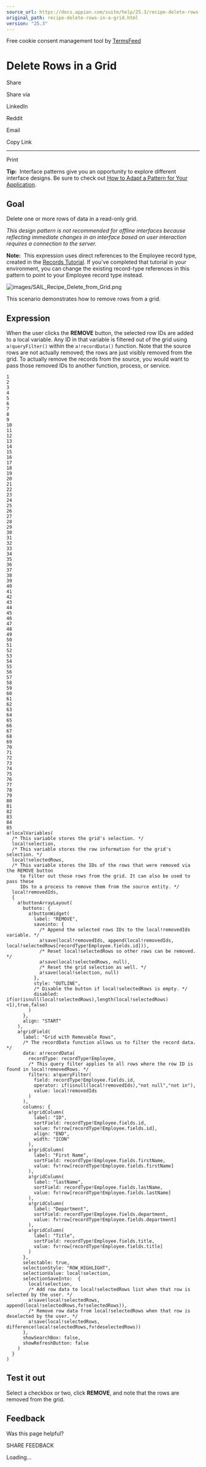 ```yaml
---
source_url: https://docs.appian.com/suite/help/25.3/recipe-delete-rows-in-a-grid.html
original_path: recipe-delete-rows-in-a-grid.html
version: "25.3"
---
```


Free cookie consent management tool by [TermsFeed](https://www.termsfeed.com/)

# Delete Rows in a Grid

Share

Share via

LinkedIn

Reddit

Email

Copy Link

* * *

Print

**Tip:**  Interface patterns give you an opportunity to explore different interface designs. Be sure to check out [How to Adapt a Pattern for Your Application](Adapt_a_SAIL_Recipe_to_Work_with_My_Applications.html).

## Goal

Delete one or more rows of data in a read-only grid.

_This design pattern is not recommended for offline interfaces because reflecting immediate changes in an interface based on user interaction requires a connection to the server._

**Note:**  This expression uses direct references to the Employee record type, created in the [Records Tutorial](Records_Tutorial.html). If you've completed that tutorial in your environment, you can change the existing record-type references in this pattern to point to your Employee record type instead.

![images/SAIL_Recipe_Delete_from_Grid.png](images/SAIL_Recipe_Delete_from_Grid.png)

This scenario demonstrates how to remove rows from a grid.

## Expression

When the user clicks the **REMOVE** button, the selected row IDs are added to a local variable. Any ID in that variable is filtered out of the grid using `a!queryFilter()` within the `a!recordData()` function. Note that the source rows are not actually removed; the rows are just visibly removed from the grid. To actually remove the records from the source, you would want to pass those removed IDs to another function, process, or service.

```
1
2
3
4
5
6
7
8
9
10
11
12
13
14
15
16
17
18
19
20
21
22
23
24
25
26
27
28
29
30
31
32
33
34
35
36
37
38
39
40
41
42
43
44
45
46
47
48
49
50
51
52
53
54
55
56
57
58
59
60
61
62
63
64
65
66
67
68
69
70
71
72
73
74
75
76
77
78
79
80
81
82
83
84
85
a!localVariables(
  /* This variable stores the grid's selection. */
  local!selection,
  /* This variable stores the row information for the grid's selection. */
  local!selectedRows,
  /* This variable stores the IDs of the rows that were removed via the REMOVE button
     to filter out those rows from the grid. It can also be used to pass these
     IDs to a process to remove them from the source entity. */
  local!removedIds,
  {
    a!buttonArrayLayout(
      buttons: {
        a!buttonWidget(
          label: "REMOVE",
          saveinto: {
            /* Append the selected rows IDs to the local!removedIds variable. */
            a!save(local!removedIds, append(local!removedIds, local!selectedRows[recordType!Employee.fields.id])),
            /* Reset local!selectedRows so other rows can be removed. */
            a!save(local!selectedRows, null),
            /* Reset the grid selection as well. */
            a!save(local!selection, null)
          },
          style: "OUTLINE",
          /* Disable the button if local!selectedRows is empty. */
          disabled: if(or(isnull(local!selectedRows),length(local!selectedRows)<1),true,false)
        )
      },
      align: "START"
    ),
    a!gridField(
      label: "Grid with Removable Rows",
      /* The recordData function allows us to filter the record data. */
      data: a!recordData(
        recordType: recordType!Employee,
        /* This query filter applies to all rows where the row ID is found in local!removedRows. */
        filters: a!queryFilter(
          field: recordType!Employee.fields.id,
          operator: if(isnull(local!removedIds),"not null","not in"),
          value: local!removedIds
        )
      ),
      columns: {
        a!gridColumn(
          label: "ID",
          sortField: recordType!Employee.fields.id,
          value: fv!row[recordType!Employee.fields.id],
          align: "END",
          width: "ICON"
        ),
        a!gridColumn(
          label: "First Name",
          sortField: recordType!Employee.fields.firstName,
          value: fv!row[recordType!Employee.fields.firstName]
        ),
        a!gridColumn(
          label: "lastName",
          sortField: recordType!Employee.fields.lastName,
          value: fv!row[recordType!Employee.fields.lastName]
        ),
        a!gridColumn(
          label: "Department",
          sortField: recordType!Employee.fields.department,
          value: fv!row[recordType!Employee.fields.department]
        ),
        a!gridColumn(
          label: "Title",
          sortField: recordType!Employee.fields.title,
          value: fv!row[recordType!Employee.fields.title]
        )
      },
      selectable: true,
      selectionStyle: "ROW_HIGHLIGHT",
      selectionValue: local!selection,
      selectionSaveInto:  {
        local!selection,
        /* Add row data to local!selectedRows list when that row is selected by the user. */
        a!save(local!selectedRows, append(local!selectedRows,fv!selectedRows)),
        /* Remove row data from local!selectedRows when that row is deselected by the user. */
        a!save(local!selectedRows, difference(local!selectedRows,fv!deselectedRows))
      },
      showSearchBox: false,
      showRefreshButton: false
    )
  }
)
```

## Test it out

Select a checkbox or two, click **REMOVE**, and note that the rows are removed from the grid.

## Feedback

Was this page helpful?

SHARE FEEDBACK

Loading...